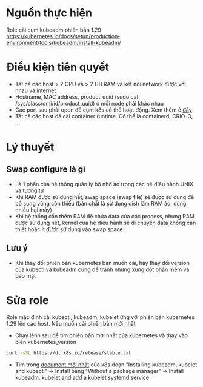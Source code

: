 # Nguồn thực hiện
Role cài cụm kubeadm phiên bản 1.29
https://kubernetes.io/docs/setup/production-environment/tools/kubeadm/install-kubeadm/
# Điều kiện tiên quyết
- Tất cả các host > 2 CPU và > 2 GB RAM và kết nối network được với nhau và internet
- Hostname, MAC address, product_uuid (sudo cat /sys/class/dmi/id/product_uuid) ở mỗi node phải khác nhau
- Các port sau phải open để cụm k8s có thể hoạt động. Xem thêm ở [đây](https://kubernetes.io/docs/reference/networking/ports-and-protocols/)
- Tất cả các host đã cài container runtime. Có thể là containerd, CRIO-O, ...
# Lý thuyết
## Swap configure là gì
- Là 1 phần của hệ thống quản lý bộ nhớ ảo trong các hệ điều hành UNIX và tương tự
- Khi RAM được sử dụng hết, swap space (swap file) sẽ được sử dụng để bổ sung vùng còn thiếu (bản chất là sử dụng dish làm RAM ảo, dùng nhiều hại máy)
- Khi hệ thống cần thêm RAM để chứa data của các process, nhưng RAM được sử dụng hết, kernel của hệ điều hành sẽ di chuyển data không cần thiết hoặc ít được sử dụng vào swap space
## Lưu ý
- Khi thay đổi phiên bản kubernetes bạn muốn cài, hãy thay đổi version của kubectl và kubeadm cùng để tránh những xung đột phần mềm và bảo mật
# Sửa role
Role mặc định cài kubectl, kubeadm, kubelet ứng với phiên bản kubernetes 1.29 lên các host. Nếu muốn cài phiên bản mới nhất
- Chạy lệnh sau để tìm phiên bản mới nhất của kubernetes và thay vào biến kubernetes_version
```bash
curl -sSL https://dl.k8s.io/release/stable.txt
```
- Tìm trong [document mới nhất](https://kubernetes.io/docs/setup/production-environment/tools/kubeadm/install-kubeadm/) của k8s đoạn "Installing kubeadm, kubelet and kubectl" => Install bằng "Without a package manager" => Install kubeadm, kubelet and add a kubelet systemd service